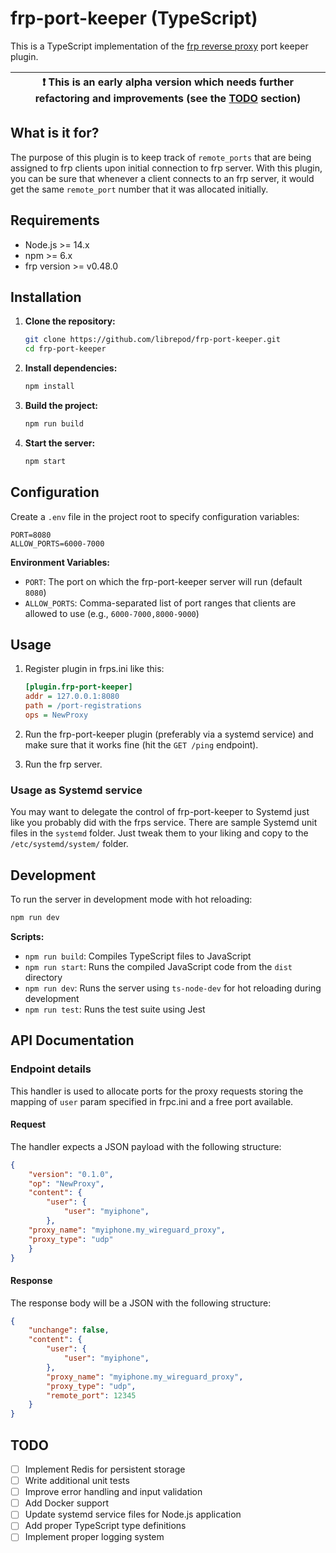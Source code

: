 # frp-port-keeper (TypeScript)

This is a TypeScript implementation of the [frp reverse proxy](https://github.com/fatedier/frp) port keeper plugin.

| :exclamation:  This is an early alpha version which needs further refactoring and improvements (see the [TODO](#todo) section) |
|------------------------------------------------------------------------------------------------------------------|

## What is it for?
The purpose of this plugin is to keep track of `remote_ports` that are being assigned
to frp clients upon initial connection to frp server. With this plugin, you can be
sure that whenever a client connects to an frp server, it would get the same `remote_port`
number that it was allocated initially.

## Requirements

- Node.js >= 14.x
- npm >= 6.x
- frp version >= v0.48.0

## Installation

1. **Clone the repository:**

   ```bash
   git clone https://github.com/librepod/frp-port-keeper.git
   cd frp-port-keeper
   ```

2. **Install dependencies:**

   ```bash
   npm install
   ```

3. **Build the project:**

   ```bash
   npm run build
   ```

4. **Start the server:**

   ```bash
   npm start
   ```

## Configuration

Create a `.env` file in the project root to specify configuration variables:

```env
PORT=8080
ALLOW_PORTS=6000-7000
```

**Environment Variables:**

- `PORT`: The port on which the frp-port-keeper server will run (default `8080`)
- `ALLOW_PORTS`: Comma-separated list of port ranges that clients are allowed to use (e.g., `6000-7000,8000-9000`)

## Usage

1. Register plugin in frps.ini like this:
   ```ini
   [plugin.frp-port-keeper]
   addr = 127.0.0.1:8080
   path = /port-registrations
   ops = NewProxy
   ```

2. Run the frp-port-keeper plugin (preferably via a systemd service) and make
   sure that it works fine (hit the `GET /ping` endpoint).

3. Run the frp server.

### Usage as Systemd service

You may want to delegate the control of frp-port-keeper to Systemd just like
you probably did with the frps service. There are sample Systemd unit files in
the `systemd` folder. Just tweak them to your liking and copy to the `/etc/systemd/system/`
folder.

## Development

To run the server in development mode with hot reloading:

```bash
npm run dev
```

**Scripts:**

- `npm run build`: Compiles TypeScript files to JavaScript
- `npm run start`: Runs the compiled JavaScript code from the `dist` directory
- `npm run dev`: Runs the server using `ts-node-dev` for hot reloading during development
- `npm run test`: Runs the test suite using Jest

## API Documentation

### Endpoint details

This handler is used to allocate ports for the proxy requests storing the mapping of
`user` param specified in frpc.ini and a free port available.

#### Request

The handler expects a JSON payload with the following structure:
```json
{
	"version": "0.1.0",
	"op": "NewProxy",
	"content": {
		"user": {
			"user": "myiphone",
		},
	"proxy_name": "myiphone.my_wireguard_proxy",
	"proxy_type": "udp"
	}
}
```

#### Response

The response body will be a JSON with the following structure:

```json
{
	"unchange": false,
	"content": {
		"user": {
			"user": "myiphone",
		},
		"proxy_name": "myiphone.my_wireguard_proxy",
		"proxy_type": "udp",
		"remote_port": 12345
	}
}
```

## TODO

- [ ] Implement Redis for persistent storage
- [ ] Write additional unit tests
- [ ] Improve error handling and input validation
- [ ] Add Docker support
- [ ] Update systemd service files for Node.js application
- [ ] Add proper TypeScript type definitions
- [ ] Implement proper logging system
